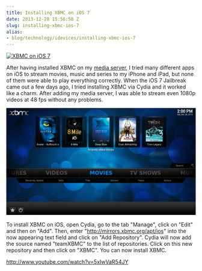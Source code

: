 ```yaml
---
title: Installing XBMC on iOS 7
date: 2013-12-28 15:56:58 Z
slug: installing-xbmc-ios-7
alias:
- blog/technology/idevices/installing-xbmc-ios-7
---
```


[![XBMC on iOS 7](/uploads/2013/12/xbmc-ios-banner.jpg)](/uploads/2013/12/xbmc-ios-banner.jpg)

After having installed XBMC on my [media server](http://leolabs.org/blog/building-living-room-media-center-part-2/ "Building a living room media center – Part 2: The Intel NUC"), I tried many different apps on iOS to stream movies, music and series to my iPhone and iPad, but none of them were able to play everything correctly. When the iOS 7 Jailbreak came out a few days ago, I tried installing XBMC via Cydia and it worked like a charm. After adding my media server, I was able to stream even 1080p videos at 48 fps without any problems.

[![XBMC on iOS 7](/uploads/2013/12/Photo-385.png)](/uploads/2013/12/Photo-385.png)

To install XBMC on iOS, open Cydia, go to the tab "Manage", click on "Edit" and then on "Add". Then, enter "http://mirrors.xbmc.org/apt/ios" into the now appearing text field and click on "Add Repository". Cydia will now add the source named "teamXBMC" to the list of repositories. Click on this new repository and then click on "XBMC". You can now install XBMC.

http://www.youtube.com/watch?v=5xIwVaR54JY
